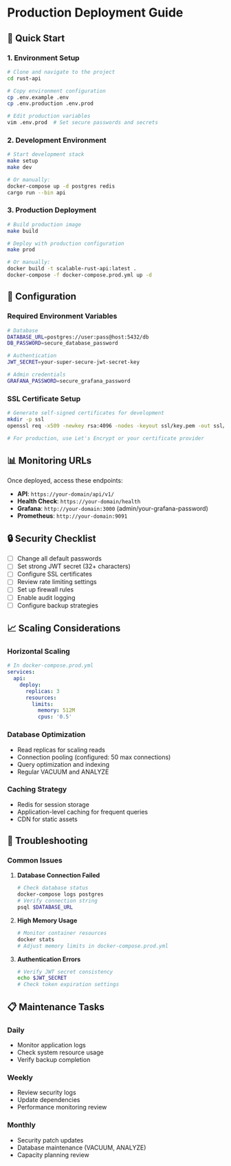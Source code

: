 # Production Deployment Guide

## 🚀 Quick Start

### 1. Environment Setup
```bash
# Clone and navigate to the project
cd rust-api

# Copy environment configuration
cp .env.example .env
cp .env.production .env.prod

# Edit production variables
vim .env.prod  # Set secure passwords and secrets
```

### 2. Development Environment
```bash
# Start development stack
make setup
make dev

# Or manually:
docker-compose up -d postgres redis
cargo run --bin api
```

### 3. Production Deployment
```bash
# Build production image
make build

# Deploy with production configuration
make prod

# Or manually:
docker build -t scalable-rust-api:latest .
docker-compose -f docker-compose.prod.yml up -d
```

## 🔧 Configuration

### Required Environment Variables
```bash
# Database
DATABASE_URL=postgres://user:pass@host:5432/db
DB_PASSWORD=secure_database_password

# Authentication
JWT_SECRET=your-super-secure-jwt-secret-key

# Admin credentials
GRAFANA_PASSWORD=secure_grafana_password
```

### SSL Certificate Setup
```bash
# Generate self-signed certificates for development
mkdir -p ssl
openssl req -x509 -newkey rsa:4096 -nodes -keyout ssl/key.pem -out ssl/cert.pem -days 365

# For production, use Let's Encrypt or your certificate provider
```

## 📊 Monitoring URLs

Once deployed, access these endpoints:

- **API**: `https://your-domain/api/v1/`
- **Health Check**: `https://your-domain/health`
- **Grafana**: `http://your-domain:3000` (admin/your-grafana-password)
- **Prometheus**: `http://your-domain:9091`

## 🔒 Security Checklist

- [ ] Change all default passwords
- [ ] Set strong JWT secret (32+ characters)
- [ ] Configure SSL certificates
- [ ] Review rate limiting settings
- [ ] Set up firewall rules
- [ ] Enable audit logging
- [ ] Configure backup strategies

## 📈 Scaling Considerations

### Horizontal Scaling
```yaml
# In docker-compose.prod.yml
services:
  api:
    deploy:
      replicas: 3
      resources:
        limits:
          memory: 512M
          cpus: '0.5'
```

### Database Optimization
- Read replicas for scaling reads
- Connection pooling (configured: 50 max connections)
- Query optimization and indexing
- Regular VACUUM and ANALYZE

### Caching Strategy
- Redis for session storage
- Application-level caching for frequent queries
- CDN for static assets

## 🚨 Troubleshooting

### Common Issues
1. **Database Connection Failed**
   ```bash
   # Check database status
   docker-compose logs postgres
   # Verify connection string
   psql $DATABASE_URL
   ```

2. **High Memory Usage**
   ```bash
   # Monitor container resources
   docker stats
   # Adjust memory limits in docker-compose.prod.yml
   ```

3. **Authentication Errors**
   ```bash
   # Verify JWT secret consistency
   echo $JWT_SECRET
   # Check token expiration settings
   ```

## 📋 Maintenance Tasks

### Daily
- Monitor application logs
- Check system resource usage
- Verify backup completion

### Weekly
- Review security logs
- Update dependencies
- Performance monitoring review

### Monthly
- Security patch updates
- Database maintenance (VACUUM, ANALYZE)
- Capacity planning review
